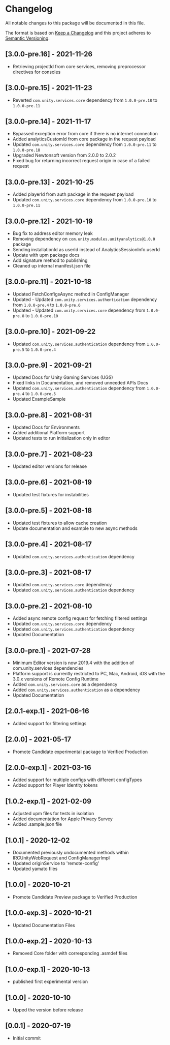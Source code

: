 # Changelog
All notable changes to this package will be documented in this file.

The format is based on [Keep a Changelog](http://keepachangelog.com/en/1.0.0/)
and this project adheres to [Semantic Versioning](http://semver.org/spec/v2.0.0.html).

## [3.0.0-pre.16] - 2021-11-26

- Retrieving projectId from core services, removing preprocessor directives for consoles
## [3.0.0-pre.15] - 2021-11-23

- Reverted `com.unity.services.core` dependency from `1.0.0-pre.18` to `1.0.0-pre.11`

## [3.0.0-pre.14] - 2021-11-17

- Bypassed exception error from core if there is no internet connection
- Added analyticsCustomId from core package in the request payload
- Updated `com.unity.services.core` dependency from `1.0.0-pre.11` to `1.0.0-pre.18`
- Upgraded Newtonsoft version from 2.0.0 to 2.0.2
- Fixed bug for returning incorrect request origin in case of a failed request

## [3.0.0-pre.13] - 2021-10-25

- Added playerId from auth package in the request payload
- Updated `com.unity.services.core` dependency from `1.0.0-pre.10` to `1.0.0-pre.11`

## [3.0.0-pre.12] - 2021-10-19

- Bug fix to address editor memory leak
- Removing dependency on `com.unity.modules.unityanalytics@1.0.0` package
- Sending installationId as userId instead of AnalyticsSessionInfo.userId
- Update with upm package docs
- Add signature method to publishing
- Cleaned up internal manifest.json file

## [3.0.0-pre.11] - 2021-10-18

- Updated FetchConfigsAsync method in ConfigManager
- Updated - Updated `com.unity.services.authentication` dependency from `1.0.0-pre.4` to `1.0.0-pre.6`
- Updated - Updated `com.unity.services.core` dependency from `1.0.0-pre.8` to `1.0.0-pre.10`

## [3.0.0-pre.10] - 2021-09-22

- Updated `com.unity.services.authentication` dependency from `1.0.0-pre.5` to `1.0.0-pre.4`

## [3.0.0-pre.9] - 2021-09-21

- Updated Docs for Unity Gaming Services (UGS)
- Fixed links in Documentation, and removed unneeded APIs Docs
- Updated `com.unity.services.authentication` dependency from `1.0.0-pre.4` to `1.0.0-pre.5`
- Updated ExampleSample

## [3.0.0-pre.8] - 2021-08-31

- Updated Docs for Environments
- Added additional Platform support
- Updated tests to run initialization only in editor

## [3.0.0-pre.7] - 2021-08-23

- Updated editor versions for release

## [3.0.0-pre.6] - 2021-08-19

- Updated test fixtures for instabilities

## [3.0.0-pre.5] - 2021-08-18

- Updated test fixtures to allow cache creation
- Update documentation and example to new async methods

## [3.0.0-pre.4] - 2021-08-17

- Updated `com.unity.services.authentication` dependency

## [3.0.0-pre.3] - 2021-08-17

- Updated `com.unity.services.core` dependency
- Updated `com.unity.services.authentication` dependency

## [3.0.0-pre.2] - 2021-08-10

- Added async remote config request for fetching filtered settings
- Updated `com.unity.services.core` dependency
- Updated `com.unity.services.authentication` dependency
- Updated Documentation

## [3.0.0-pre.1] - 2021-07-28

- Minimum Editor version is now 2019.4 with the addition of com.unity.services dependencies
- Platform support is currently restricted to PC, Mac, Android, iOS with the 3.0.x versions of Remote Config Runtime
- Added	`com.unity.services.core` as a dependency
- Added `com.unity.services.authentication` as a dependency
- Updated Documentation

## [2.0.1-exp.1] - 2021-06-16

- Added support for filtering settings

## [2.0.0] - 2021-05-17
- Promote Candidate experimental package to Verified Production

## [2.0.0-exp.1] - 2021-03-16

- Added support for multiple configs with different configTypes
- Added support for Player Identity tokens

## [1.0.2-exp.1] - 2021-02-09

- Adjusted upm files for tests in isolation
- Added documentation for Apple Privacy Survey
- Added .sample.json file

## [1.0.1] - 2020-12-02

- Documented previously undocumented methods within IRCUnityWebRequest and ConfigManagerImpl
- Updated originService to 'remote-config'
- Updated yamato files

## [1.0.0] - 2020-10-21

- Promote Candidate Preview package to Verified Production

## [1.0.0-exp.3] - 2020-10-21

- Updated Documentation Files

## [1.0.0-exp.2] - 2020-10-13

- Removed Core folder with corresponding .asmdef files

## [1.0.0-exp.1] - 2020-10-13

- published first experimental version

## [1.0.0] - 2020-10-10

- Upped the version before release

## [0.0.1] - 2020-07-19

- Initial commit
